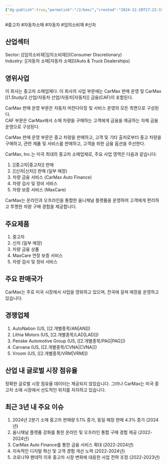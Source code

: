 ```yaml
---
{"dg-publish":true,"permalink":"/2/kmx/","created":"2024-12-20T17:22:19.291+09:00","updated":"2025-07-29T21:37:04.814+09:00"}
---
```


#중고차 #자동차소매 #자동차 #임의소비재 #신차 

## 산업섹터

Sector: [[임의소비재\|임의소비재]](Consumer Discretionary)  
Industry: [[자동차 소매\|자동차 소매]](Auto & Truck Dealerships)

## 영위사업

이 회사는 중고차 소매업체다. 이 회사의 사업 부문에는 CarMax 판매 운영 및 CarMax [[1.Study/2.산업/자동차 산업/자동차\|자동차]] 금융(CAF)이 포함된다.  

CarMax 판매 운영 부문은 자동차 머천다이징 및 서비스 운영의 모든 측면으로 구성된다.  
CAF 부문은 CarMax에서 소매 차량을 구매하는 고객에게 금융을 제공하는 자체 금융 운영으로 구성된다.  

CarMax 판매 운영 부문은 중고 차량을 판매하고, 고객 및 기타 출처로부터 중고 차량을 구매하고, 관련 제품 및 서비스를 판매하고, 고객을 위한 금융 옵션을 주선한다.  

CarMax, Inc.는 미국 최대의 중고차 소매업체로, 주요 사업 영역은 다음과 같습니다:

1. [[중고차\|중고차]] 판매
2. [[신차\|신차]] 판매 (일부 매장)
3. 차량 금융 서비스 (CarMax Auto Finance)
4. 차량 검사 및 정비 서비스
5. 차량 보증 서비스 (MaxCare)

CarMax는 온라인과 오프라인을 통합한 옴니채널 플랫폼을 운영하여 고객에게 편리하고 투명한 차량 구매 경험을 제공합니다.

## 주요제품

1. 중고차
2. 신차 (일부 매장)
3. 차량 금융 상품
4. MaxCare 연장 보증 서비스
5. 차량 검사 및 정비 서비스

## 주요 판매국가

CarMax는 주로 미국 시장에서 사업을 영위하고 있으며, 전국에 걸쳐 매장을 운영하고 있습니다.

## 경쟁업체

1. AutoNation (US, [[2.개별종목/AN\|AN]])
2. Lithia Motors (US, [[2.개별종목/LAD\|LAD]])
3. Penske Automotive Group (US, [[2.개별종목/PAG\|PAG]])
4. Carvana (US, [[2.개별종목/CVNA\|CVNA]])
5. Vroom (US, [[2.개별종목/VRM\|VRM]])

## 산업 내 글로벌 시장 점유율

정확한 글로벌 시장 점유율 데이터는 제공되지 않았습니다. 그러나 CarMax는 미국 중고차 소매 시장에서 선도적인 위치를 차지하고 있습니다.

## 최근 3년 내 주요 이슈

1. 2024년 2분기 소매 중고차 판매량 5.1% 증가, 동일 매장 판매 4.3% 증가 (2024년)
2. 옴니채널 플랫폼 강화를 통한 온라인 및 오프라인 통합 구매 경험 제공 (2022-2024년)
3. CarMax Auto Finance를 통한 금융 서비스 확대 (2022-2024년)
4. 지속적인 디지털 혁신 및 고객 경험 개선 노력 (2022-2024년)
5. 코로나19 팬데믹 이후 중고차 시장 변화에 대응한 사업 전략 조정 (2022-2023년)
